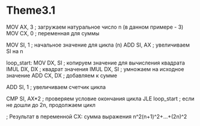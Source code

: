 # Theme3.1
MOV AX, 3 ; загружаем натуральное число n (в данном примере - 3)
MOV CX, 0 ; переменная для суммы

MOV SI, 1 ; начальное значение для цикла (n)
ADD SI, AX ; увеличиваем SI на n

loop_start:
MOV DX, SI ; копируем значение для вычисления квадрата
IMUL DX, DX ; квадрат значения
IMUL DX, SI ; умножаем на исходное значение
ADD CX, DX ; добавляем к сумме

ADD SI, 1 ; увеличиваем счетчик цикла

CMP SI, AX*2 ; проверяем условие окончания цикла
JLE loop_start ; если не дошли до 2n, продолжаем цикл

; Результат в переменной CX: сумма выражения n^2(n+1)^2+...+(2n)^2
